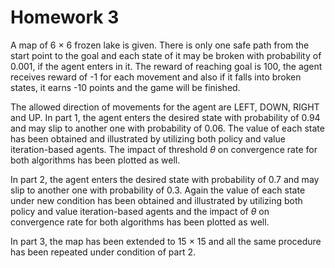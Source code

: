 # Homework 3
A map of 6 $\times$ 6 frozen lake is given. There is only one safe path from the start point to the goal and each state of it may be broken with probability of 0.001, if the agent enters in it. The reward of reaching goal is 100, 
the agent receives reward of -1 for each movement and also if it falls into broken states, it earns -10 points and the game will be finished.

The allowed direction of movements for the agent are LEFT, DOWN, RIGHT and UP. In part 1, the agent enters the desired state with probability of 0.94 and may slip to another one with 
probability of 0.06. The value of each state has been obtained and illustrated by utilizing both policy and value iteration-based agents. The impact of threshold $\theta$ on convergence rate for both 
algorithms has been plotted as well. 

In part 2, the agent enters the desired state with probability of 0.7 and may slip to another one with probability of 0.3. Again the value of each state under new condition has been obtained 
and illustrated by utilizing both policy and value iteration-based agents and the impact of $\theta$ on convergence rate for both algorithms has been plotted as well.

In part 3, the map has been extended to 15 $\times$ 15 and all the same procedure has been repeated under condition of part 2.